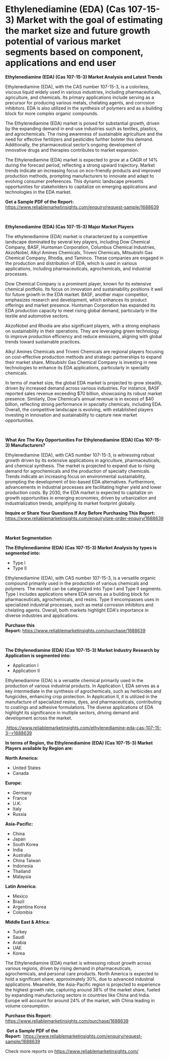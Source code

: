 <p><h1>Ethylenediamine (EDA) (Cas 107-15-3) Market with the goal of estimating the market size and future growth potential of various market segments based on component, applications and end user</h1></p><p><strong>Ethylenediamine (EDA) (Cas 107-15-3) Market Analysis and Latest Trends</strong></p>
<p><p>Ethylenediamine (EDA), with the CAS number 107-15-3, is a colorless, viscous liquid widely used in various industries, including pharmaceuticals, agriculture, and chemicals. Its primary applications include serving as a precursor for producing various metals, chelating agents, and corrosion inhibitors. EDA is also utilized in the synthesis of polymers and as a building block for more complex organic compounds.</p><p>The Ethylenediamine (EDA) market is poised for substantial growth, driven by the expanding demand in end-use industries such as textiles, plastics, and agrochemicals. The rising awareness of sustainable agriculture and the need for effective fertilizers and pesticides further bolster this demand. Additionally, the pharmaceutical sector’s ongoing development of innovative drugs and therapies contributes to market expansion.</p><p>The Ethylenediamine (EDA) market is expected to grow at a CAGR of 14% during the forecast period, reflecting a strong upward trajectory. Market trends indicate an increasing focus on eco-friendly products and improved production methods, prompting manufacturers to innovate and adapt to evolving consumer preferences. This dynamic landscape presents opportunities for stakeholders to capitalize on emerging applications and technologies in the EDA market.</p></p>
<p><strong>Get a Sample PDF of the Report:&nbsp;</strong> <a href="https://www.reliablemarketinsights.com/enquiry/request-sample/1688639?utm_campaign=3008&utm_medium=2&utm_source=Github&utm_content=ia&utm_term=26032025&utm_id=ethylenediamine-eda-cas-107-15-3">https://www.reliablemarketinsights.com/enquiry/request-sample/1688639</a></p>
<p>&nbsp;</p>
<p><strong>Ethylenediamine (EDA) (Cas 107-15-3) Major Market Players</strong></p>
<p><p>The ethylenediamine (EDA) market is characterized by a competitive landscape dominated by several key players, including Dow Chemical Company, BASF, Huntsman Corporation, Columbus Chemical Industries, AkzoNobel, Alkyl Amines Chemicals, Triveni Chemicals, Mitsubishi Gas Chemical Company, Rhodia, and Taminco. These companies are engaged in the production and distribution of EDA, which is used in various applications, including pharmaceuticals, agrochemicals, and industrial processes.</p><p>Dow Chemical Company is a prominent player, known for its extensive chemical portfolio. Its focus on innovation and sustainability positions it well for future growth in the EDA market. BASF, another major competitor, emphasizes research and development, which enhances its product offerings and market presence. Huntsman Corporation has expanded its EDA production capacity to meet rising global demand, particularly in the textile and automotive sectors.</p><p>AkzoNobel and Rhodia are also significant players, with a strong emphasis on sustainability in their operations. They are leveraging green technology to improve production efficiency and reduce emissions, aligning with global trends toward sustainable practices.</p><p>Alkyl Amines Chemicals and Triveni Chemicals are regional players focusing on cost-effective production methods and strategic partnerships to expand their market share. Mitsubishi Gas Chemical Company is investing in new technologies to enhance its EDA applications, particularly in specialty chemicals.</p><p>In terms of market size, the global EDA market is projected to grow steadily, driven by increased demand across various industries. For instance, BASF reported sales revenue exceeding $70 billion, showcasing its robust market presence. Similarly, Dow Chemical’s annual revenue is in excess of $40 billion, reflecting strong performance in specialty chemicals, including EDA. Overall, the competitive landscape is evolving, with established players investing in innovation and sustainability to capture new market opportunities.</p></p>
<p>&nbsp;</p>
<p><strong>What Are The Key Opportunities For Ethylenediamine (EDA) (Cas 107-15-3) Manufacturers?</strong></p>
<p><p>Ethylenediamine (EDA), with CAS number 107-15-3, is witnessing robust growth driven by its extensive applications in agriculture, pharmaceuticals, and chemical synthesis. The market is projected to expand due to rising demand for agrochemicals and the production of specialty chemicals. Trends indicate an increasing focus on environmental sustainability, prompting the development of bio-based EDA alternatives. Furthermore, advancements in industrial processes are facilitating higher yield and lower production costs. By 2030, the EDA market is expected to capitalize on growth opportunities in emerging economies, driven by urbanization and industrialization trends, amplifying its market footprint globally.</p></p>
<p><strong>Inquire or Share Your Questions If Any Before Purchasing This Report:</strong> <a href="https://www.reliablemarketinsights.com/enquiry/pre-order-enquiry/1688639?utm_campaign=3008&utm_medium=2&utm_source=Github&utm_content=ia&utm_term=26032025&utm_id=ethylenediamine-eda-cas-107-15-3">https://www.reliablemarketinsights.com/enquiry/pre-order-enquiry/1688639</a></p>
<p>&nbsp;</p>
<p><strong>Market Segmentation</strong></p>
<p><strong>The Ethylenediamine (EDA) (Cas 107-15-3) Market Analysis by types is segmented into:</strong></p>
<p><ul><li>Type I</li><li>Type II</li></ul></p>
<p><p>Ethylenediamine (EDA), with CAS number 107-15-3, is a versatile organic compound primarily used in the production of various chemicals and polymers. The market can be categorized into Type I and Type II segments. Type I includes applications where EDA serves as a building block for pharmaceuticals, agrochemicals, and resins. Type II encompasses uses in specialized industrial processes, such as metal corrosion inhibitors and chelating agents. Overall, both markets highlight EDA's importance in diverse industries and applications.</p></p>
<p><strong>Purchase this Report:&nbsp;</strong><a href="https://www.reliablemarketinsights.com/purchase/1688639?utm_campaign=3008&utm_medium=2&utm_source=Github&utm_content=ia&utm_term=26032025&utm_id=ethylenediamine-eda-cas-107-15-3">https://www.reliablemarketinsights.com/purchase/1688639</a></p>
<p>&nbsp;</p>
<p><strong>The Ethylenediamine (EDA) (Cas 107-15-3) Market Industry Research by Application is segmented into:</strong></p>
<p><ul><li>Application I</li><li>Application II</li></ul></p>
<p><p>Ethylenediamine (EDA) is a versatile chemical primarily used in the production of various industrial products. In Application I, EDA serves as a key intermediate in the synthesis of agrochemicals, such as herbicides and fungicides, enhancing crop protection. In Application II, it is utilized in the manufacture of specialized resins, dyes, and pharmaceuticals, contributing to coatings and adhesive formulations. The diverse applications of EDA highlight its significance in multiple sectors, driving demand and development across the market.</p></p>
<p><a href="https://www.reliablemarketinsights.com/ethylenediamine-eda-cas-107-15-3--r1688639?utm_campaign=3008&utm_medium=2&utm_source=Github&utm_content=ia&utm_term=26032025&utm_id=ethylenediamine-eda-cas-107-15-3">&nbsp;https://www.reliablemarketinsights.com/ethylenediamine-eda-cas-107-15-3--r1688639</a></p>
<p><strong>In terms of Region, the Ethylenediamine (EDA) (Cas 107-15-3) Market Players available by Region are:</strong></p>
<p>
    <p> <strong> North America: </strong>
        <ul>
            <li>United States</li>
            <li>Canada</li>
        </ul>
        </p> 
    <p> <strong> Europe: </strong>
        <ul>
            <li>Germany</li>
            <li>France</li>
            <li>U.K.</li>
            <li>Italy</li>
            <li>Russia</li>
        </ul>
        </p> 
    <p> <strong> Asia-Pacific: </strong>
        <ul>
            <li>China</li>
            <li>Japan</li>
            <li>South Korea</li>
            <li>India</li>
            <li>Australia</li>
            <li>China Taiwan</li>
            <li>Indonesia</li>
            <li>Thailand</li>
            <li>Malaysia</li>
        </ul>
        </p> 
    <p> <strong> Latin America: </strong>
        <ul>
            <li>Mexico</li>
            <li>Brazil</li>
            <li>Argentina Korea</li>
            <li>Colombia</li>
        </ul>
        </p> 
    <p> <strong> Middle East & Africa: </strong>
        <ul>
            <li>Turkey</li>
            <li>Saudi</li>
            <li>Arabia</li>
            <li>UAE</li>
            <li>Korea</li>
        </ul>
    </p>
    </p>
<p><p>The Ethylenediamine (EDA) market is witnessing robust growth across various regions, driven by rising demand in pharmaceuticals, agrochemicals, and personal care products. North America is expected to hold a significant share, approximately 30%, due to advanced industrial applications. Meanwhile, the Asia-Pacific region is projected to experience the highest growth rate, capturing around 38% of the market share, fueled by expanding manufacturing sectors in countries like China and India. Europe will account for around 24% of the market, with China leading in volume consumption.</p></p>
<p><strong>Purchase this Report: </strong><a href="https://www.reliablemarketinsights.com/purchase/1688639?utm_campaign=3008&utm_medium=2&utm_source=Github&utm_content=ia&utm_term=26032025&utm_id=ethylenediamine-eda-cas-107-15-3">https://www.reliablemarketinsights.com/purchase/1688639</a></p>
<p>&nbsp;<strong>Get a Sample PDF of the Report:&nbsp;&nbsp;</strong><a href="https://www.reliablemarketinsights.com/enquiry/request-sample/1688639?utm_campaign=3008&utm_medium=2&utm_source=Github&utm_content=ia&utm_term=26032025&utm_id=ethylenediamine-eda-cas-107-15-3">https://www.reliablemarketinsights.com/enquiry/request-sample/1688639</a></p>
<p><strong></strong></p>
<p>Check more reports on <a href="https://www.reliablemarketinsights.com/?utm_campaign=3008&utm_medium=2&utm_source=Github&utm_content=ia&utm_term=26032025&utm_id=ethylenediamine-eda-cas-107-15-3">https://www.reliablemarketinsights.com/</a></p>